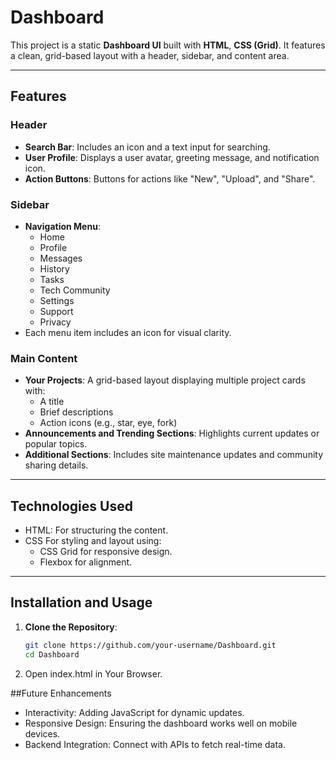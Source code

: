 # Dashboard

This project is a static **Dashboard UI** built with **HTML**, **CSS (Grid)**. It features a clean, grid-based layout 
with a header, sidebar, and content area.

---

## Features

### **Header**
- **Search Bar**: Includes an icon and a text input for searching.
- **User Profile**: Displays a user avatar, greeting message, and notification icon.
- **Action Buttons**: Buttons for actions like "New", "Upload", and "Share".

### **Sidebar**
- **Navigation Menu**: 
  - Home
  - Profile
  - Messages
  - History
  - Tasks
  - Tech Community
  - Settings
  - Support
  - Privacy
- Each menu item includes an icon for visual clarity.

### **Main Content**
- **Your Projects**: A grid-based layout displaying multiple project cards with:
  - A title
  - Brief descriptions
  - Action icons (e.g., star, eye, fork)
- **Announcements and Trending Sections**: Highlights current updates or popular topics.
- **Additional Sections**: Includes site maintenance updates and community sharing details.

---

## Technologies Used

- HTML: For structuring the content.
- CSS For styling and layout using:
  - CSS Grid for responsive design.
  - Flexbox for alignment.

---

## Installation and Usage

1. **Clone the Repository**:
   ```bash
   git clone https://github.com/your-username/Dashboard.git
   cd Dashboard

2. Open index.html in Your Browser.

##Future Enhancements

- Interactivity: Adding JavaScript for dynamic updates.
- Responsive Design: Ensuring the dashboard works well on mobile devices.
- Backend Integration: Connect with APIs to fetch real-time data. 
